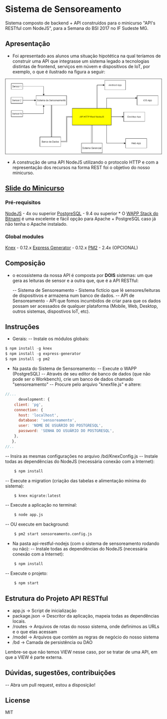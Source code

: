 # Sistema de Sensoreamento

Sistema composto de backend + API construídos para o minicurso "API's RESTful com NodeJS", para a Semana do BSI 2017 no IF Sudeste MG. 

## Apresentação
- Foi apresentado aos alunos uma situação hipotética na qual teríamos de construir uma API que integrasse um sistema legado a tecnologias distintas de frontend, serviços em núvem e dispositivos de IoT, por exemplo, o que é ilustrado na figura a seguir: 

![Alt Text](https://github.com/lfernando-silva/minicurso-semana-bsi/blob/master/Componentes%20(1).png)

- A construção de uma API NodeJS utilizando o protocolo HTTP e com a representação dos recursos na forma REST foi o objetivo do nosso minicurso.


## [Slide do Minicurso](https://docs.google.com/presentation/d/1wsewYuiSrnZ0Hn0-wUs_QTn4Z3mJduIrKdU4HshsuT4/edit?usp=sharing)



### Pré-requisitos
[NodeJS](www.nodejs.org) - 4x ou superior
[PostgreSQL](https://www.postgresql.org) - 9.4 ou superior
	* O [WAPP Stack do Bitnami](https://bitnami.com/stack/wapp) é uma excelente e fácil opção para Apache + PostgreSQL caso já não tenha o Apache instalado.

### Global modules
[Knex](www.knexjs.org) - 0.12.x
[Express Generator](http://expressjs.com/pt-br/starter/generator.html) - 0.12.x
[PM2](http://pm2.keymetrics.io) - 2.4x (OPCIONAL)

## Composição
- o ecossistema da nossa API é composta por **DOIS** sistemas: um que gera as leituras de sensor e a outra que, que é a API RESTful:

    -- Sistema de Sensoreamento - Sistema fictício que lê sensores/leituras de dispositivos e armazena num banco de dados.
    -- API de Sensoreamento - API que fomos incumbidos de criar para que os dados possam ser acessados de qualquer plataforma (Mobile, Web, Desktop, outros sistemas, dispostivos IoT, etc).
    
## Instruções
- Gerais:
-- Instale os módulos globais:
```js
$ npm install -g knex
$ npm install -g express-generator
$ npm install -g pm2
```

- Na pasta do Sistema de Sensoreamento:
    -- Execute o WAPP (PostgreSQL)
    -- Através de seu editor de banco de dados (que não pode ser o Workbench), crie um banco de dados chamado "sensoreamento"
    -- Procure pelo arquivo "knexfile.js" e altere:
```js
//...
      development: {
    client: 'pg',
    connection: {
      host: 'localhost',
      database: 'sensoreamento',
      user: 'NOME DE USUÁRIO DO POSTGRESQL',
      password: 'SENHA DO USUÁRIO DO POSTGRESQL',
    },
   },
//..
```
-- Insira as mesmas configurações no arquivo /bd/KnexConfig.js
   -- Instale todas as dependências do NodeJS (necessária conexão com a Internet):
    
```sh    
    $ npm install
```
   -- Execute a migration (criação das tabelas e alimentação mínima do sistema):
    
```sh    
    $ knex migrate:latest
```
   -- Execute a aplicação no terminal:
```sh    
    $ node app.js
```
   -- OU execute em background:
   
```sh    
    $ pm2 start sensoreamento.config.js
```
    
- Na pasta api-restful-nodejs (com o sistema de sensoreamento rodando ou não):
   -- Instale todas as dependências do NodeJS (necessária conexão com a Internet):
    
```sh    
    $ npm install
```

-- Execute o projeto:
```sh    
    $ npm start
```

## Estrutura do Projeto API RESTful
- app.js -> Script de inicialização
- package.json -> Descritor da aplicação, mapeia todas as dependências locais.
- /routes -> Arquivos de rotas do nosso sistema, onde definimos as URLs e o que elas acessam
- /model -> Arquivos que contém as regras de negócio do nosso sistema
- /bd -> Camada de persistência ou DAO

Lembre-se que não temos VIEW nesse caso, por se tratar de uma API, em que a VIEW é parte externa.

## Dúvidas, sugestões, contribuições
-- Abra um pull request, estou a disposição!

## License
MIT
